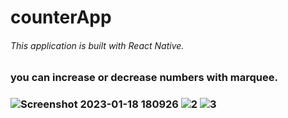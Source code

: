 # counterApp
###### This application is built with React Native.


### you can increase or decrease numbers with marquee.

### ![Screenshot 2023-01-18 180926](https://user-images.githubusercontent.com/92105996/213212339-e51e5dad-9be9-48af-933b-04a71df3075b.png) ![2](https://user-images.githubusercontent.com/92105996/213212477-8f6fcc97-580b-40d3-9710-abf9754816a9.png) ![3](https://user-images.githubusercontent.com/92105996/213212653-94e77a55-8ac3-430f-b135-5bcd4859bc6a.png)

